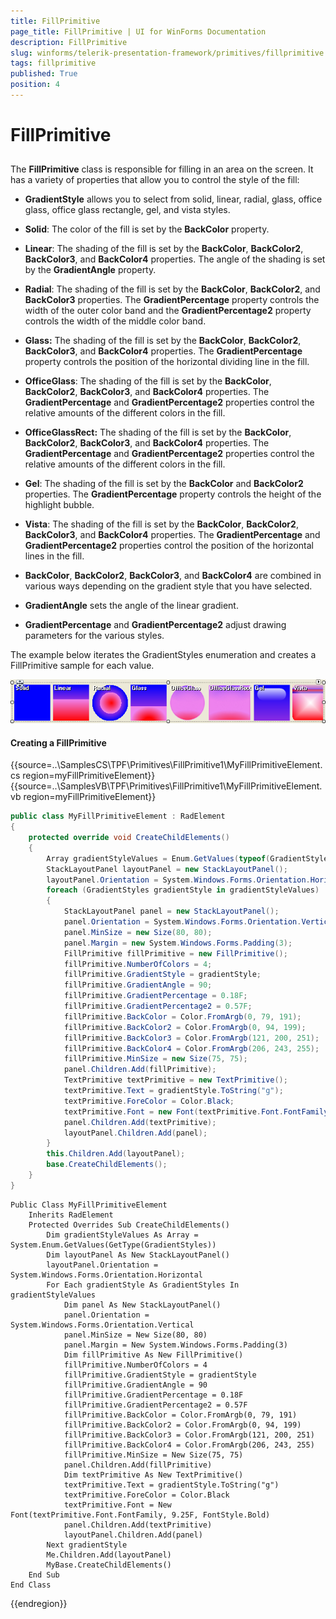 ```yaml
---
title: FillPrimitive
page_title: FillPrimitive | UI for WinForms Documentation
description: FillPrimitive
slug: winforms/telerik-presentation-framework/primitives/fillprimitive
tags: fillprimitive
published: True
position: 4
---
```


# FillPrimitive

## 

The __FillPrimitive__ class is responsible for filling in an area on the screen. It has a variety of properties that allow you to control the style of the fill:
        

* __GradientStyle__ allows you to select from solid, linear, radial, glass, office glass, office glass rectangle, gel, and vista styles.
          

* __Solid__: The color of the fill is set by the __BackColor__ property.
          

* __Linear__: The shading of the fill is set by the __BackColor__, __BackColor2__, __BackColor3__, and __BackColor4__ properties. The angle of the shading is set by the __GradientAngle__ property.
          

* __Radial__: The shading of the fill is set by the __BackColor__, __BackColor2__, and __BackColor3__ properties. The __GradientPercentage__ property controls the width of the outer color band and the __GradientPercentage2__ property controls the width of the middle color band.
          

* __Glass:__ The shading of the fill is set by the __BackColor__,  __BackColor2__, __BackColor3__, and __BackColor4__ properties. The __GradientPercentage__ property controls the position of the horizontal dividing line in the fill.
          

* __OfficeGlass__: The shading of the fill is set by the __BackColor__,  __BackColor2__, __BackColor3__, and __BackColor4__ properties. The __GradientPercentage__ and __GradientPercentage2__ properties control the relative amounts of the different colors in the fill.
          

* __OfficeGlassRect:__ The shading of the fill is set by the __BackColor__, __BackColor2__, __BackColor3__, and __BackColor4__  properties. The __GradientPercentage__ and __GradientPercentage2__ properties control the relative amounts of the different colors in the fill.
          

* __Gel__: The shading of the fill is set by the __BackColor__ and __BackColor2__ properties. The __GradientPercentage__ property controls the height of the highlight bubble.
          

* __Vista__: The shading of the fill is set by the __BackColor__, __BackColor2__, __BackColor3__, and __BackColor4__ properties. The __GradientPercentage__ and __GradientPercentage2__ properties control the position of the horizontal lines in the fill.
          

* __BackColor__, __BackColor2__, __BackColor3__, and  __BackColor4__ are combined in various ways depending on the gradient style that you have selected.
          

* __GradientAngle__ sets the angle of the linear gradient.
          

* __GradientPercentage__ and __GradientPercentage2__ adjust drawing parameters for the various styles.
          

The example below iterates the GradientStyles enumeration and creates a FillPrimitive sample for each value.

![tpf-primitives-fillprimitive 001](images/tpf-primitives-fillprimitive001.png)

#### Creating a FillPrimitive

{{source=..\SamplesCS\TPF\Primitives\FillPrimitive1\MyFillPrimitiveElement.cs region=myFillPrimitiveElement}} 
{{source=..\SamplesVB\TPF\Primitives\FillPrimitive1\MyFillPrimitiveElement.vb region=myFillPrimitiveElement}} 

````C#
public class MyFillPrimitiveElement : RadElement
{
    protected override void CreateChildElements()
    {
        Array gradientStyleValues = Enum.GetValues(typeof(GradientStyles));
        StackLayoutPanel layoutPanel = new StackLayoutPanel();
        layoutPanel.Orientation = System.Windows.Forms.Orientation.Horizontal;
        foreach (GradientStyles gradientStyle in gradientStyleValues)
        {
            StackLayoutPanel panel = new StackLayoutPanel();
            panel.Orientation = System.Windows.Forms.Orientation.Vertical;
            panel.MinSize = new Size(80, 80);
            panel.Margin = new System.Windows.Forms.Padding(3);
            FillPrimitive fillPrimitive = new FillPrimitive();
            fillPrimitive.NumberOfColors = 4;
            fillPrimitive.GradientStyle = gradientStyle;
            fillPrimitive.GradientAngle = 90;
            fillPrimitive.GradientPercentage = 0.18F;
            fillPrimitive.GradientPercentage2 = 0.57F;
            fillPrimitive.BackColor = Color.FromArgb(0, 79, 191);
            fillPrimitive.BackColor2 = Color.FromArgb(0, 94, 199);
            fillPrimitive.BackColor3 = Color.FromArgb(121, 200, 251);
            fillPrimitive.BackColor4 = Color.FromArgb(206, 243, 255);
            fillPrimitive.MinSize = new Size(75, 75);
            panel.Children.Add(fillPrimitive);
            TextPrimitive textPrimitive = new TextPrimitive();
            textPrimitive.Text = gradientStyle.ToString("g");
            textPrimitive.ForeColor = Color.Black;
            textPrimitive.Font = new Font(textPrimitive.Font.FontFamily, 9.25f, FontStyle.Bold);
            panel.Children.Add(textPrimitive);
            layoutPanel.Children.Add(panel);
        }
        this.Children.Add(layoutPanel);
        base.CreateChildElements();
    }
}

````
````VB.NET
Public Class MyFillPrimitiveElement
    Inherits RadElement
    Protected Overrides Sub CreateChildElements()
        Dim gradientStyleValues As Array = System.Enum.GetValues(GetType(GradientStyles))
        Dim layoutPanel As New StackLayoutPanel()
        layoutPanel.Orientation = System.Windows.Forms.Orientation.Horizontal
        For Each gradientStyle As GradientStyles In gradientStyleValues
            Dim panel As New StackLayoutPanel()
            panel.Orientation = System.Windows.Forms.Orientation.Vertical
            panel.MinSize = New Size(80, 80)
            panel.Margin = New System.Windows.Forms.Padding(3)
            Dim fillPrimitive As New FillPrimitive()
            fillPrimitive.NumberOfColors = 4
            fillPrimitive.GradientStyle = gradientStyle
            fillPrimitive.GradientAngle = 90
            fillPrimitive.GradientPercentage = 0.18F
            fillPrimitive.GradientPercentage2 = 0.57F
            fillPrimitive.BackColor = Color.FromArgb(0, 79, 191)
            fillPrimitive.BackColor2 = Color.FromArgb(0, 94, 199)
            fillPrimitive.BackColor3 = Color.FromArgb(121, 200, 251)
            fillPrimitive.BackColor4 = Color.FromArgb(206, 243, 255)
            fillPrimitive.MinSize = New Size(75, 75)
            panel.Children.Add(fillPrimitive)
            Dim textPrimitive As New TextPrimitive()
            textPrimitive.Text = gradientStyle.ToString("g")
            textPrimitive.ForeColor = Color.Black
            textPrimitive.Font = New Font(textPrimitive.Font.FontFamily, 9.25F, FontStyle.Bold)
            panel.Children.Add(textPrimitive)
            layoutPanel.Children.Add(panel)
        Next gradientStyle
        Me.Children.Add(layoutPanel)
        MyBase.CreateChildElements()
    End Sub
End Class

````

{{endregion}}
